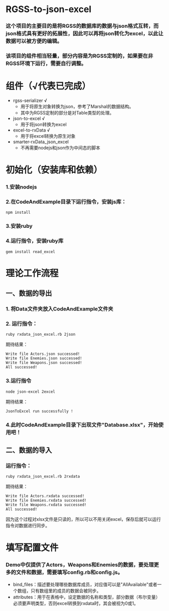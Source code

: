 # RGSS-to-json-excel
### 这个项目的主要目的是将RGSS的数据库的数据与json格式互转，而json格式具有更好的拓展性，因此可以再将json转化为excel，以此让数据可以被方便的编辑。

### 该项目的组件相当轻量，部分内容是为RGSS定制的，如果要在非RGSS环境下运行，需要自行调整。

# 组件（√代表已完成）
* rgss-serializer √
  * 用于将原生对象转换为json，参考了Marshal的数据结构。
  * 其中为RGSS定制的部分是对Table类型的处理。
* json-to-excel √
  * 用于将json转换为excel
* excel-to-rxData √
  * 用于将excel转换为原生对象
* smarter-rxData_json_excel
  * 不再需要nodejs和json作为中间态的脚本

# 初始化（安装库和依赖）
### 1.安装nodejs
### 2.在CodeAndExample目录下运行指令，安装js库：
``` shell
npm install
```
### 3.安装ruby
### 4.运行指令，安装ruby库
``` shell
gem install read_excel
```

# 理论工作流程
## 一、数据的导出
### 1. 将Data文件夹放入CodeAndExample文件夹
### 2. 运行指令：
``` shell
ruby rxdata_json_excel.rb 2json
```
期待结果：
```
Write file Actors.json successed!
Write file Enemies.json successed!
Write file Weapons.json successed!
All successed!
```
### 3.运行指令
```
node json-excel 2excel
```
期待结果：
```
JsonToExcel run successfully !
```
### 4.此时CodeAndExample目录下出现文件"Database.xlsx"，开始使用吧！

## 二、数据的导入
### 运行指令：
```
ruby rxdata_json_excel.rb 2rxdata
```
期待结果：
```
Write file Actors.rxdata successed!
Write file Enemies.rxdata successed!
Write file Weapons.rxdata successed!
All successed!
```
因为这个过程对xlsx文件是只读的，所以可以不用关闭excel，保存后就可以运行指令对数据进行同步。

# 填写配置文件
### Demo中仅提供了Actors，Weapons和Enemies的数据，要处理更多的文件和数据，需要填写config.rb和config.js。
- bind_files：描述要处理哪些数据库成员，对应值可以是"AllAvailable"或者一个数组，只有数组里的成员的数据会被同步。
- attributes：用于在表格中，设定数据的名称和类型，部分数据（布尔变量）必须要声明类型，否则excel转换到rxdata时，其会被视为0或1。
